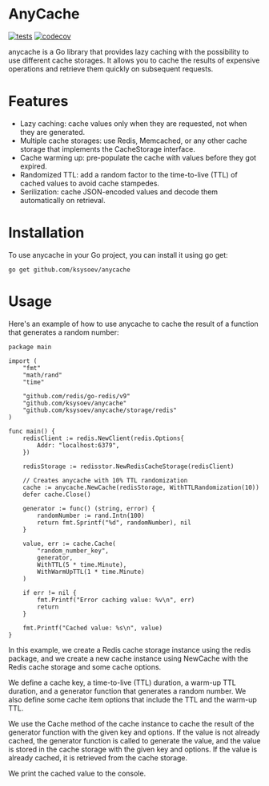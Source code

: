 # AnyCache

[![tests](https://github.com/ksysoev/anycache/actions/workflows/main.yml/badge.svg)](https://github.com/ksysoev/anycache/actions/workflows/main.yml)
[![codecov](https://codecov.io/gh/ksysoev/anycache/branch/main/graph/badge.svg?token=J7936BN4R2)](https://codecov.io/gh/ksysoev/anycache)

anycache is a Go library that provides lazy caching with the possibility to use different cache storages. It allows you to cache the results of expensive operations and retrieve them quickly on subsequent requests.

# Features

- Lazy caching: cache values only when they are requested, not when they are generated.
- Multiple cache storages: use Redis, Memcached, or any other cache storage that implements the CacheStorage interface.
- Cache warming up: pre-populate the cache with values before they got expired.
- Randomized TTL: add a random factor to the time-to-live (TTL) of cached values to avoid cache stampedes.
- Serilization: cache JSON-encoded values and decode them automatically on retrieval.

# Installation

To use anycache in your Go project, you can install it using go get:

```
go get github.com/ksysoev/anycache
```

# Usage

Here's an example of how to use anycache to cache the result of a function that generates a random number:

```golang
package main

import (
    "fmt"
    "math/rand"
    "time"

    "github.com/redis/go-redis/v9"
    "github.com/ksysoev/anycache"
    "github.com/ksysoev/anycache/storage/redis"
)

func main() {
    redisClient := redis.NewClient(redis.Options{
        Addr: "localhost:6379",
    })

    redisStorage := redisstor.NewRedisCacheStorage(redisClient)

    // Creates anycache with 10% TTL randomization
    cache := anycache.NewCache(redisStorage, WithTTLRandomization(10))
    defer cache.Close()

    generator := func() (string, error) {
        randomNumber := rand.Intn(100)
        return fmt.Sprintf("%d", randomNumber), nil
    }

    value, err := cache.Cache(
        "random_number_key", 
        generator, 
        WithTTL(5 * time.Minute), 
        WithWarmUpTTL(1 * time.Minute)
    )

    if err != nil {
        fmt.Printf("Error caching value: %v\n", err)
        return
    }

    fmt.Printf("Cached value: %s\n", value)
}
```

In this example, we create a Redis cache storage instance using the redis package, and we create a new cache instance using NewCache with the Redis cache storage and some cache options.

We define a cache key, a time-to-live (TTL) duration, a warm-up TTL duration, and a generator function that generates a random number. We also define some cache item options that include the TTL and the warm-up TTL.

We use the Cache method of the cache instance to cache the result of the generator function with the given key and options. If the value is not already cached, the generator function is called to generate the value, and the value is stored in the cache storage with the given key and options. If the value is already cached, it is retrieved from the cache storage.

We print the cached value to the console.
